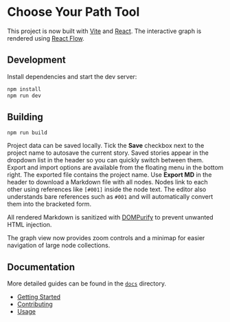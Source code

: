 # Choose Your Path Tool

This project is now built with [Vite](https://vitejs.dev/) and [React](https://react.dev). The interactive graph is rendered using [React Flow](https://reactflow.dev/).

## Development

Install dependencies and start the dev server:

```bash
npm install
npm run dev
```

## Building

```
npm run build
```

Project data can be saved locally. Tick the **Save** checkbox next to the project name to autosave the current story. Saved stories appear in the dropdown list in the header so you can quickly switch between them. Export and import options are available from the floating menu in the bottom right. The exported file contains the project name. Use **Export MD** in the header to download a Markdown file with all nodes. Nodes link to each other using references like `[#001]` inside the node text. The editor also understands bare references such as `#001` and will automatically convert them into the bracketed form.

All rendered Markdown is sanitized with [DOMPurify](https://github.com/cure53/DOMPurify) to prevent unwanted HTML injection.

The graph view now provides zoom controls and a minimap for easier navigation of large node collections.

## Documentation

More detailed guides can be found in the [`docs`](docs) directory.
- [Getting Started](docs/getting-started.md)
- [Contributing](docs/contributing.md)
- [Usage](docs/usage.md)

